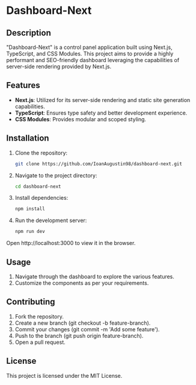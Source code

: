 # Dashboard-Next

## Description
"Dashboard-Next" is a control panel application built using Next.js, TypeScript, and CSS Modules. This project aims to provide a highly performant and SEO-friendly dashboard leveraging the capabilities of server-side rendering provided by Next.js.

## Features
- **Next.js**: Utilized for its server-side rendering and static site generation capabilities.
- **TypeScript**: Ensures type safety and better development experience.
- **CSS Modules**: Provides modular and scoped styling.

## Installation
1. Clone the repository:
   ```bash
   git clone https://github.com/IoanAugustin98/dashboard-next.git
   ```
2. Navigate to the project directory:
	```bash
	cd dashboard-next
	```
3. Install dependencies:
	```bash
	npm install
	```
4. Run the development server:
	```bash
	npm run dev
	```
Open http://localhost:3000 to view it in the browser.

## Usage
1. Navigate through the dashboard to explore the various features.
2. Customize the components as per your requirements.

## Contributing
1. Fork the repository.
2. Create a new branch (git checkout -b feature-branch).
3. Commit your changes (git commit -m 'Add some feature').
4. Push to the branch (git push origin feature-branch).
5. Open a pull request.

## License
This project is licensed under the MIT License.